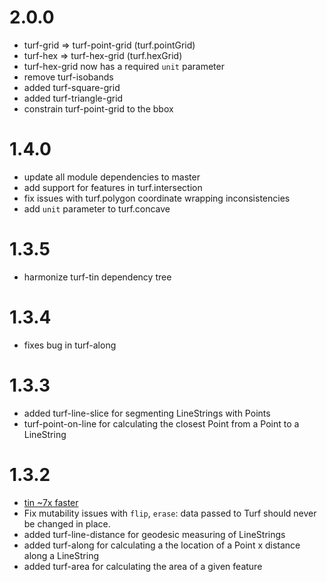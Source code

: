 # 2.0.0

* turf-grid => turf-point-grid (turf.pointGrid)
* turf-hex => turf-hex-grid (turf.hexGrid)
* turf-hex-grid now has a required `unit` parameter
* remove turf-isobands
* added turf-square-grid
* added turf-triangle-grid
* constrain turf-point-grid to the bbox

# 1.4.0

* update all module dependencies to master
* add support for features in turf.intersection
* fix issues with turf.polygon coordinate wrapping inconsistencies
* add `unit` parameter to turf.concave

# 1.3.5

* harmonize turf-tin dependency tree

# 1.3.4

* fixes bug in turf-along

# 1.3.3

* added turf-line-slice for segmenting LineStrings with Points
* turf-point-on-line for calculating the closest Point from a Point to a LineString

# 1.3.2

* [tin ~7x faster](https://github.com/Turfjs/turf-tin/commit/595f732435b3b7bd977cdbe996bce60cbfc490e7)
* Fix mutability issues with `flip`, `erase`: data passed to Turf should
  never be changed in place.
* added turf-line-distance for geodesic measuring of LineStrings
* added turf-along for calculating a the location of a Point x distance along a LineString
* added turf-area for calculating the area of a given feature
